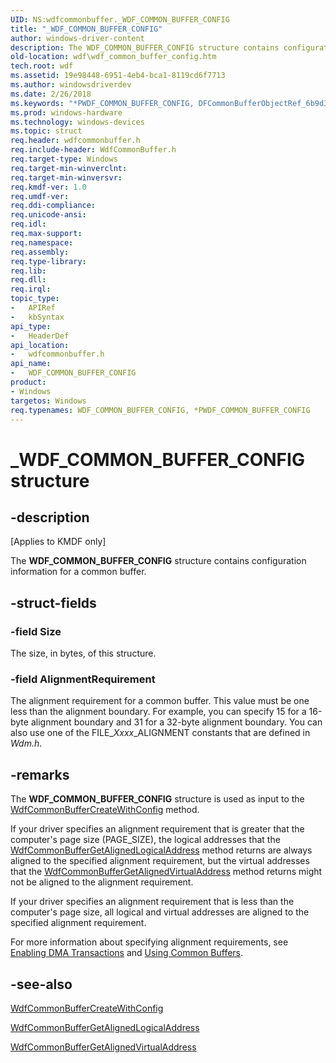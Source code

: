 ```yaml
---
UID: NS:wdfcommonbuffer._WDF_COMMON_BUFFER_CONFIG
title: "_WDF_COMMON_BUFFER_CONFIG"
author: windows-driver-content
description: The WDF_COMMON_BUFFER_CONFIG structure contains configuration information for a common buffer.
old-location: wdf\wdf_common_buffer_config.htm
tech.root: wdf
ms.assetid: 19e98448-6951-4eb4-bca1-8119cd6f7713
ms.author: windowsdriverdev
ms.date: 2/26/2018
ms.keywords: "*PWDF_COMMON_BUFFER_CONFIG, DFCommonBufferObjectRef_6b9d3f2e-8954-4777-b5e4-9828f73feec3.xml, PWDF_COMMON_BUFFER_CONFIG, PWDF_COMMON_BUFFER_CONFIG structure pointer, WDF_COMMON_BUFFER_CONFIG, WDF_COMMON_BUFFER_CONFIG structure, _WDF_COMMON_BUFFER_CONFIG, kmdf.wdf_common_buffer_config, wdf.wdf_common_buffer_config, wdfcommonbuffer/PWDF_COMMON_BUFFER_CONFIG, wdfcommonbuffer/WDF_COMMON_BUFFER_CONFIG"
ms.prod: windows-hardware
ms.technology: windows-devices
ms.topic: struct
req.header: wdfcommonbuffer.h
req.include-header: WdfCommonBuffer.h
req.target-type: Windows
req.target-min-winverclnt: 
req.target-min-winversvr: 
req.kmdf-ver: 1.0
req.umdf-ver: 
req.ddi-compliance: 
req.unicode-ansi: 
req.idl: 
req.max-support: 
req.namespace: 
req.assembly: 
req.type-library: 
req.lib: 
req.dll: 
req.irql: 
topic_type:
-	APIRef
-	kbSyntax
api_type:
-	HeaderDef
api_location:
-	wdfcommonbuffer.h
api_name:
-	WDF_COMMON_BUFFER_CONFIG
product:
- Windows
targetos: Windows
req.typenames: WDF_COMMON_BUFFER_CONFIG, *PWDF_COMMON_BUFFER_CONFIG
---
```


# _WDF_COMMON_BUFFER_CONFIG structure


## -description


<p class="CCE_Message">[Applies to KMDF only]

The <b>WDF_COMMON_BUFFER_CONFIG</b> structure contains configuration information for a common buffer.


## -struct-fields




### -field Size

The size, in bytes, of this structure.


### -field AlignmentRequirement

The alignment requirement for a common buffer. This value must be one less than the alignment boundary. For example, you can specify 15 for a 16-byte alignment boundary and 31 for a 32-byte alignment boundary. You can also use one of the FILE_<i>Xxxx</i>_ALIGNMENT constants that are defined in <i>Wdm.h</i>.   


## -remarks



The <b>WDF_COMMON_BUFFER_CONFIG</b> structure is used as input to the <a href="https://msdn.microsoft.com/library/windows/hardware/ff545805">WdfCommonBufferCreateWithConfig</a> method.

If your driver specifies an alignment requirement that is greater that the computer's page size (PAGE_SIZE), the logical addresses that the <a href="https://msdn.microsoft.com/library/windows/hardware/ff545814">WdfCommonBufferGetAlignedLogicalAddress</a> method returns are always aligned to the specified alignment requirement, but the virtual addresses that the <a href="https://msdn.microsoft.com/library/windows/hardware/ff545820">WdfCommonBufferGetAlignedVirtualAddress</a> method returns might not be aligned to the alignment requirement.

If your driver specifies an alignment requirement that is less than the computer's page size, all logical and virtual addresses are aligned to the specified alignment requirement.

For more information about specifying alignment requirements, see <a href="https://docs.microsoft.com/en-us/windows-hardware/drivers/wdf/enabling-dma-transactions">Enabling DMA Transactions</a> and <a href="https://msdn.microsoft.com/81a56f62-917e-4798-b2cc-6469c802fab8">Using Common Buffers</a>.




## -see-also




<a href="https://msdn.microsoft.com/library/windows/hardware/ff545805">WdfCommonBufferCreateWithConfig</a>



<a href="https://msdn.microsoft.com/library/windows/hardware/ff545814">WdfCommonBufferGetAlignedLogicalAddress</a>



<a href="https://msdn.microsoft.com/library/windows/hardware/ff545820">WdfCommonBufferGetAlignedVirtualAddress</a>
 

 

